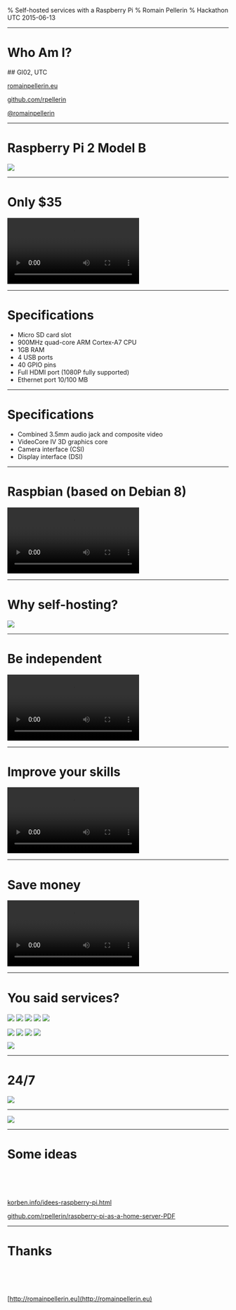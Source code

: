 % Self-hosted services with a Raspberry Pi
% Romain Pellerin
% Hackathon UTC 2015-06-13

-------------------------------------------

# Who Am I?

## GI02, UTC

[romainpellerin.eu](http://romainpellerin.eu)

[github.com/rpellerin](https://github.com/rpellerin)

[\@romainpellerin](https://twitter.com/romainpellerin)

-------------------------------------------

# Raspberry Pi 2 Model B

![](assets/raspberry-pi.jpeg)

-------------------------------------------

# Only $35

<video autoplay loop src="assets/happy-dog.mp4" ></video>

-------------------------------------------

# Specifications

- Micro SD card slot
- 900MHz quad-core ARM Cortex-A7 CPU
- 1GB RAM
- 4 USB ports
- 40 GPIO pins
- Full HDMI port (1080P fully supported)
- Ethernet port 10/100 MB

-------------------------------------------

# Specifications

- Combined 3.5mm audio jack and composite video
- VideoCore IV 3D graphics core
- Camera interface (CSI)
- Display interface (DSI)

-------------------------------------------

# Raspbian (based on Debian 8)

<video autoplay loop src="assets/ingenieur-informaticien.mp4" ></video>

-------------------------------------------

# Why self-hosting?

![](assets/not-sure.png)

-------------------------------------------

# Be independent

<video autoplay loop src="assets/hamster.mp4" ></video>

-------------------------------------------

# Improve your skills

<video autoplay loop src="assets/bodybuilding-fail.mp4" ></video>

-------------------------------------------

# Save money

<video autoplay loop src="assets/dollars.mp4" ></video>

-------------------------------------------

# You said services?

<style>
img {
  vertical-align: middle
}
</style>

<img src="assets/squid.png" class="w15" /> <img src="assets/transmission.png" class="w15" /> <img src="assets/openvpn.png" class="w15" /> <img src="assets/git.png" class="w15" /> <img src="assets/samba.png" class="w15" />

<img src="assets/apache.gif" class="w20" /> <img src="assets/php.png" class="w20" /> <img src="assets/mysql.jpg" class="w20" /> <img src="assets/postgresql.png" class="w20" />

<img src="assets/owncloud.png" class="w30" />

-------------------------------------------

# 24/7

![](assets/my-rpi.jpg)

-------------------------------------------

![](assets/airpi.png)

-------------------------------------------

# Some ideas

<br /><br /><br />

[korben.info/idees-raspberry-pi.html](http://korben.info/idees-raspberry-pi.html)

[github.com/rpellerin/raspberry-pi-as-a-home-server-PDF](https://github.com/rpellerin/raspberry-pi-as-a-home-server-PDF)

-------------------------------------------

# Thanks

<br /><br /><br />

[http://romainpellerin.eu](http://romainpellerin.eu)

<br /><br /><br /><br /><br /><br />

<!--<span style="font-size: .7em; color: gray">Image credit : <a style="color: inherit" target="_blank" href="http://nvie.com/posts/a-successful-git-branching-model/">Vincent Driessen</a> & <a style="color: inherit" target="_blank" href="http://blog.osteele.com/posts/2008/05/my-git-workflow/">Oliver Steele</a></span>-->
